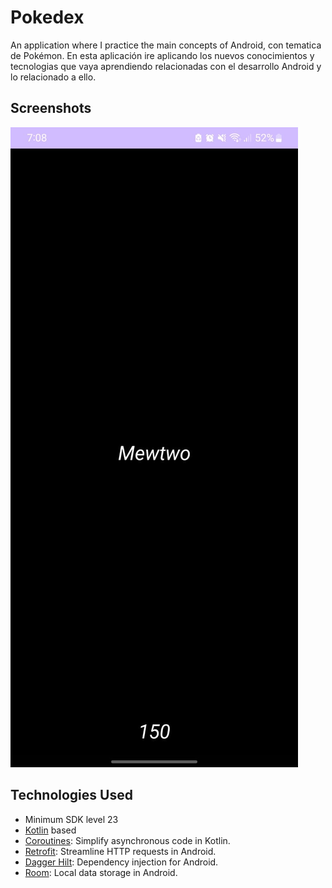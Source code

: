 # Pokedex
An application where I practice the main concepts of Android, con tematica de Pokémon.
En esta aplicación ire aplicando los nuevos conocimientos y tecnologias que vaya aprendiendo relacionadas con el desarrollo Android y lo relacionado a ello.

## Screenshots
![Home](screenshots/1.jpeg)

## Technologies Used

- Minimum SDK level 23
- [Kotlin](https://kotlinlang.org/) based
- [Coroutines](https://developer.android.com/kotlin/coroutines): Simplify asynchronous code in Kotlin.
- [Retrofit](https://github.com/square/retrofit): Streamline HTTP requests in Android.
- [Dagger Hilt](https://developer.android.com/training/dependency-injection/hilt-android): Dependency injection for Android.
- [Room](https://developer.android.com/training/data-storage/room): Local data storage in Android.
